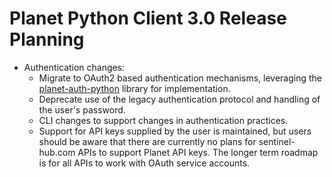 # Planet Python Client 3.0 Release Planning

* Authentication changes:
  * Migrate to OAuth2 based authentication mechanisms, leveraging the
    [planet-auth-python](https://github.com/planetlabs/planet-auth-python)
    library for implementation.
  * Deprecate use of the legacy authentication protocol and handling of the
    user's password.
  * CLI changes to support changes in authentication practices.
  * Support for API keys supplied by the user is maintained, but users should
    be aware that there are currently no plans for sentinel-hub.com APIs to
    support Planet API keys.  The longer term roadmap is for all APIs to work
    with OAuth service accounts.

